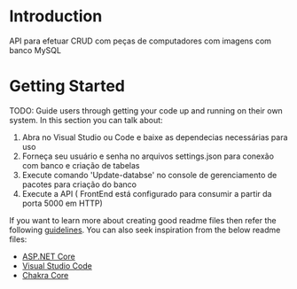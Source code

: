 # Introduction 
API para efetuar CRUD com peças de computadores com imagens com banco MySQL 
# Getting Started
TODO: Guide users through getting your code up and running on their own system. In this section you can talk about:
1. Abra no Visual Studio ou Code e baixe as dependecias necessárias para uso
2. Forneça seu usuário e senha no arquivos settings.json para conexão com banco e criação de tabelas
3. Execute comando 'Update-databse' no console de gerenciamento de pacotes para criação do banco
4. Execute a API ( FrontEnd está configurado para consumir a partir da porta 5000 em HTTP)


If you want to learn more about creating good readme files then refer the following [guidelines](https://docs.microsoft.com/en-us/azure/devops/repos/git/create-a-readme?view=azure-devops). You can also seek inspiration from the below readme files:
- [ASP.NET Core](https://github.com/aspnet/Home)
- [Visual Studio Code](https://github.com/Microsoft/vscode)
- [Chakra Core](https://github.com/Microsoft/ChakraCore)
